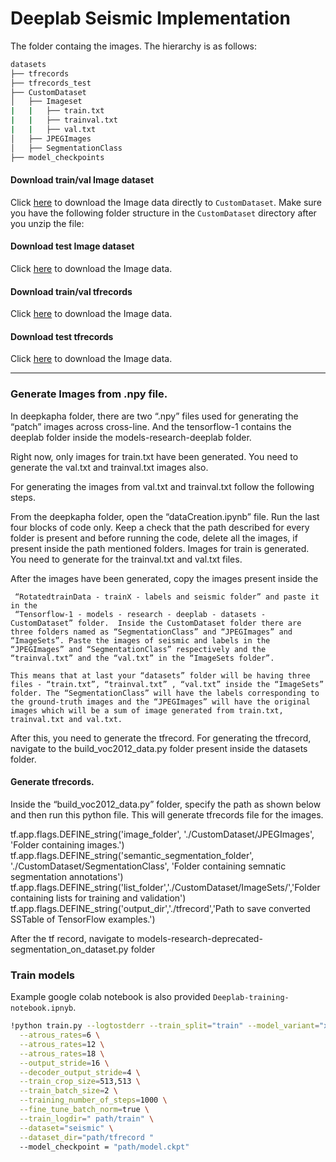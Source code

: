 # Deeplab Seismic Implementation

The folder containg the images. The hierarchy is as follows:

```bash
datasets
├── tfrecords
├── tfrecords_test
├── CustomDataset
│   ├── Imageset
|   |   ├── train.txt
|   |   ├── trainval.txt
|   |   ├── val.txt       
│   ├── JPEGImages
│   ├── SegmentationClass
├── model_checkpoints  
```
#### Download train/val Image dataset
Click [here](https://drive.google.com/open?id=1hVgifRtqOD_a-J2fCzzJG4kyu-A2jBjn) to download the Image data directly to `CustomDataset`. Make sure you have the following folder structure in the `CustomDataset` directory after you unzip the file: 

#### Download test Image dataset
Click [here](https://drive.google.com/open?id=1hVgifRtqOD_a-J2fCzzJG4kyu-A2jBjn) to download the Image data.

#### Download train/val tfrecords
Click [here](https://drive.google.com/drive/folders/1EFCPgG3Sv0emkQ6ydnOjZ9rdNItisuCS?usp=sharing) to download the Image data.

#### Download test tfrecords
Click [here](https://drive.google.com/drive/folders/1TyzFCwd6-d2jZZthG0TrqBT6h-KbatQo?usp=sharing) to download the Image data.

_________________________________________

### Generate Images from .npy file.

In deepkapha folder, there are two “.npy” files used for generating the “patch” images across cross-line. And the tensorflow-1 contains the deeplab folder inside the models-research-deeplab folder. 

Right now, only images for train.txt have been generated. You need to generate the val.txt and trainval.txt images also. 

For generating the images from val.txt and trainval.txt follow the following steps.

From the deepkapha folder, open the “dataCreation.ipynb” file. Run the last four blocks of code only. Keep a check that the path described for every folder is present and before running the code, delete all the images, if present inside the path mentioned folders. Images for train is generated. You need to generate for the trainval.txt and val.txt files. 

After the images have been generated, copy the images present inside the 

     “RotatedtrainData - trainX - labels and seismic folder” and paste it in the 
     “Tensorflow-1 - models - research - deeplab - datasets - CustomDataset” folder.  Inside the CustomDataset folder there are three folders named as “SegmentationClass” and “JPEGImages” and “ImageSets”. Paste the images of seismic and labels in the “JPEGImages” and “SegmentationClass” respectively and the “trainval.txt” and the “val.txt” in the “ImageSets folder”.

    This means that at last your “datasets” folder will be having three files - “train.txt”, “trainval.txt” , “val.txt” inside the “ImageSets” folder. The “SegmentationClass” will have the labels corresponding to the ground-truth images and the “JPEGImages” will have the original images which will be a sum of image generated from train.txt, trainval.txt and val.txt.

After this, you need to generate the tfrecord. For generating the tfrecord, navigate to the build_voc2012_data.py folder present inside the datasets folder. 
#### Generate tfrecords. 
Inside the  “build_voc2012_data.py” folder, specify the path as shown below and then run this python file. This will generate tfrecords file for the images.

tf.app.flags.DEFINE_string('image_folder', './CustomDataset/JPEGImages', 'Folder containing images.')
tf.app.flags.DEFINE_string('semantic_segmentation_folder', './CustomDataset/SegmentationClass', 'Folder containing semnatic segmentation annotations')
tf.app.flags.DEFINE_string('list_folder','./CustomDataset/ImageSets/','Folder containing lists for training and validation')
tf.app.flags.DEFINE_string('output_dir','./tfrecord','Path to save converted SSTable of TensorFlow examples.')

After the tf record, navigate to models-research-deprecated-segmentation_on_dataset.py folder
### Train models 
Example google colab notebook is also provided `Deeplab-training-notebook.ipnyb`.
```bash
!python train.py --logtostderr --train_split="train" --model_variant="xception_65" \
  --atrous_rates=6 \
  --atrous_rates=12 \
  --atrous_rates=18 \
  --output_stride=16 \
  --decoder_output_stride=4 \
  --train_crop_size=513,513 \
  --train_batch_size=2 \
  --training_number_of_steps=1000 \
  --fine_tune_batch_norm=true \
  --train_logdir=" path/train" \
  --dataset="seismic" \
  --dataset_dir="path/tfrecord " 
  --model_checkpoint = "path/model.ckpt" 
  ```


